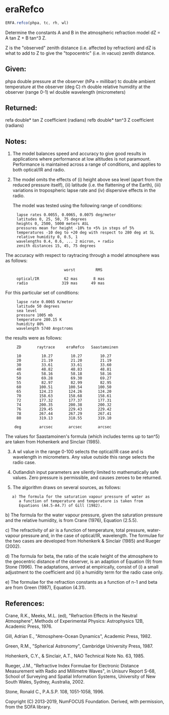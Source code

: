 # eraRefco

```js
ERFA.refco(phpa, tc, rh, wl)
```

Determine the constants A and B in the atmospheric refraction model
dZ = A tan Z + B tan^3 Z.

Z is the "observed" zenith distance (i.e. affected by refraction)
and dZ is what to add to Z to give the "topocentric" (i.e. in vacuo)
zenith distance.

## Given:
  phpa   double    pressure at the observer (hPa = millibar)
  tc     double    ambient temperature at the observer (deg C)
  rh     double    relative humidity at the observer (range 0-1)
  wl     double    wavelength (micrometers)

## Returned:
  refa   double*   tan Z coefficient (radians)
  refb   double*   tan^3 Z coefficient (radians)

## Notes:

1) The model balances speed and accuracy to give good results in
   applications where performance at low altitudes is not paramount.
   Performance is maintained across a range of conditions, and
   applies to both optical/IR and radio.

2) The model omits the effects of (i) height above sea level (apart
   from the reduced pressure itself), (ii) latitude (i.e. the
   flattening of the Earth), (iii) variations in tropospheric lapse
   rate and (iv) dispersive effects in the radio.

   The model was tested using the following range of conditions:

```
     lapse rates 0.0055, 0.0065, 0.0075 deg/meter
     latitudes 0, 25, 50, 75 degrees
     heights 0, 2500, 5000 meters ASL
     pressures mean for height -10% to +5% in steps of 5%
     temperatures -10 deg to +20 deg with respect to 280 deg at SL
     relative humidity 0, 0.5, 1
     wavelengths 0.4, 0.6, ... 2 micron, + radio
     zenith distances 15, 45, 75 degrees
```

   The accuracy with respect to raytracing through a model
   atmosphere was as follows:

```
                          worst         RMS

     optical/IR           62 mas       8 mas
     radio               319 mas      49 mas
```

   For this particular set of conditions:

```
     lapse rate 0.0065 K/meter
     latitude 50 degrees
     sea level
     pressure 1005 mb
     temperature 280.15 K
     humidity 80%
     wavelength 5740 Angstroms
```

   the results were as follows:

```
     ZD       raytrace     eraRefco   Saastamoinen

     10         10.27        10.27        10.27
     20         21.19        21.20        21.19
     30         33.61        33.61        33.60
     40         48.82        48.83        48.81
     45         58.16        58.18        58.16
     50         69.28        69.30        69.27
     55         82.97        82.99        82.95
     60        100.51       100.54       100.50
     65        124.23       124.26       124.20
     70        158.63       158.68       158.61
     72        177.32       177.37       177.31
     74        200.35       200.38       200.32
     76        229.45       229.43       229.42
     78        267.44       267.29       267.41
     80        319.13       318.55       319.10

    deg        arcsec       arcsec       arcsec
```

   The values for Saastamoinen's formula (which includes terms
   up to tan^5) are taken from Hohenkerk and Sinclair (1985).

3) A wl value in the range 0-100 selects the optical/IR case and is
   wavelength in micrometers.  Any value outside this range selects
   the radio case.

4) Outlandish input parameters are silently limited to
   mathematically safe values.  Zero pressure is permissible, and
   causes zeroes to be returned.

5) The algorithm draws on several sources, as follows:

```
   a) The formula for the saturation vapour pressure of water as
      a function of temperature and temperature is taken from
      Equations (A4.5-A4.7) of Gill (1982).
```

   b) The formula for the water vapour pressure, given the
      saturation pressure and the relative humidity, is from
      Crane (1976), Equation (2.5.5).

   c) The refractivity of air is a function of temperature,
      total pressure, water-vapour pressure and, in the case
      of optical/IR, wavelength.  The formulae for the two cases are
      developed from Hohenkerk & Sinclair (1985) and Rueger (2002).

   d) The formula for beta, the ratio of the scale height of the
      atmosphere to the geocentric distance of the observer, is
      an adaption of Equation (9) from Stone (1996).  The
      adaptations, arrived at empirically, consist of (i) a small
      adjustment to the coefficient and (ii) a humidity term for the
      radio case only.

   e) The formulae for the refraction constants as a function of
      n-1 and beta are from Green (1987), Equation (4.31).

## References:

   Crane, R.K., Meeks, M.L. (ed), "Refraction Effects in the Neutral
   Atmosphere", Methods of Experimental Physics: Astrophysics 12B,
   Academic Press, 1976.

   Gill, Adrian E., "Atmosphere-Ocean Dynamics", Academic Press,
   1982.

   Green, R.M., "Spherical Astronomy", Cambridge University Press,
   1987.

   Hohenkerk, C.Y., & Sinclair, A.T., NAO Technical Note No. 63,
   1985.

   Rueger, J.M., "Refractive Index Formulae for Electronic Distance
   Measurement with Radio and Millimetre Waves", in Unisurv Report
   S-68, School of Surveying and Spatial Information Systems,
   University of New South Wales, Sydney, Australia, 2002.

   Stone, Ronald C., P.A.S.P. 108, 1051-1058, 1996.

Copyright (C) 2013-2019, NumFOCUS Foundation.
Derived, with permission, from the SOFA library.
